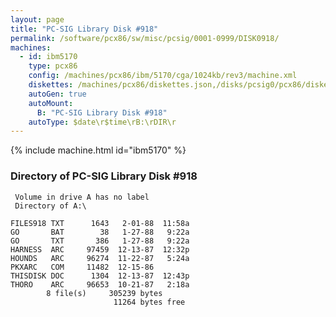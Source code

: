 ```yaml
---
layout: page
title: "PC-SIG Library Disk #918"
permalink: /software/pcx86/sw/misc/pcsig/0001-0999/DISK0918/
machines:
  - id: ibm5170
    type: pcx86
    config: /machines/pcx86/ibm/5170/cga/1024kb/rev3/machine.xml
    diskettes: /machines/pcx86/diskettes.json,/disks/pcsig0/pcx86/diskettes.json
    autoGen: true
    autoMount:
      B: "PC-SIG Library Disk #918"
    autoType: $date\r$time\rB:\rDIR\r
---
```


{% include machine.html id="ibm5170" %}

### Directory of PC-SIG Library Disk #918

     Volume in drive A has no label
     Directory of A:\

    FILES918 TXT      1643   2-01-88  11:58a
    GO       BAT        38   1-27-88   9:22a
    GO       TXT       386   1-27-88   9:22a
    HARNESS  ARC     97459  12-13-87  12:32p
    HOUNDS   ARC     96274  11-22-87   5:24a
    PKXARC   COM     11482  12-15-86
    THISDISK DOC      1304  12-13-87  12:43p
    THORO    ARC     96653  10-21-87   2:18a
            8 file(s)     305239 bytes
                           11264 bytes free
